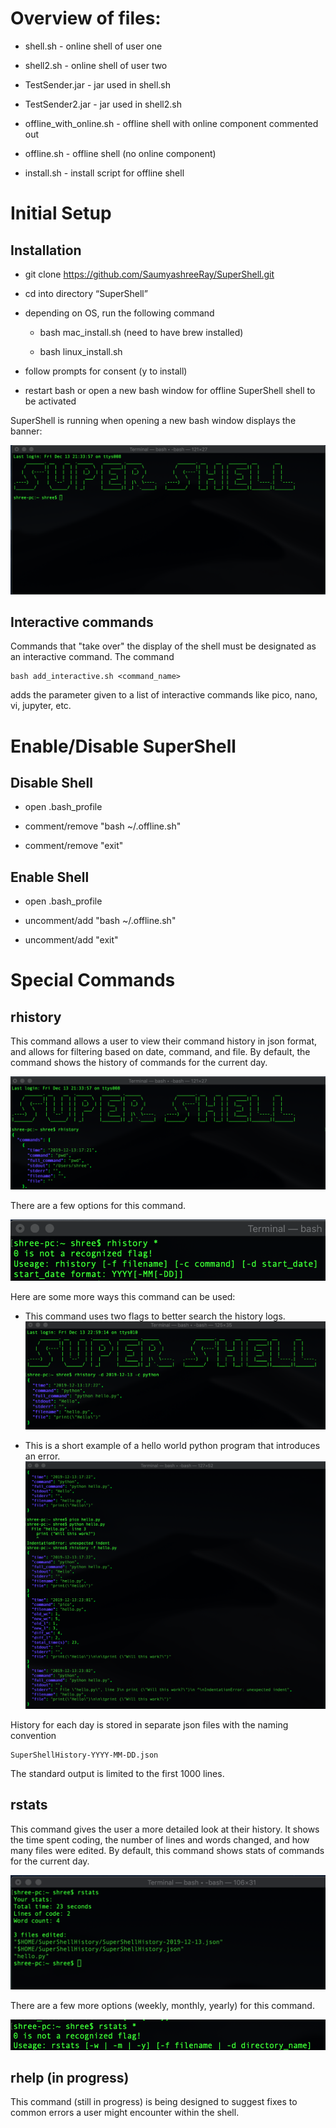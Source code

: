 # Overview of files:

* shell.sh - online shell of user one

* shell2.sh - online shell of user two

* TestSender.jar - jar used in shell.sh

* TestSender2.jar - jar used in shell2.sh

* offline_with_online.sh - offline shell with online component commented out

* offline.sh - offline shell (no online component)

* install.sh - install script for offline shell

# Initial Setup

## Installation 

* git clone https://github.com/SaumyashreeRay/SuperShell.git

* cd into directory “SuperShell”

* depending on OS, run the following command
    
    * bash mac_install.sh (need to have brew installed)
    
    * bash linux_install.sh
    
* follow prompts for consent (y to install)

* restart bash or open a new bash window for offline SuperShell shell to be activated

SuperShell is running when opening a new bash window displays the banner:

![supershellbanner](https://github.com/SaumyashreeRay/SuperShell/blob/master/images/opening-banner.png)

## Interactive commands

Commands that "take over" the display of the shell must be designated as an interactive command. The command 

    bash add_interactive.sh <command_name>

adds the parameter given to a list of interactive commands like pico, nano, vi, jupyter, etc.

# Enable/Disable SuperShell

## Disable Shell
* open .bash_profile

* comment/remove "bash ~/.offline.sh"

* comment/remove "exit"

## Enable Shell
* open .bash_profile

* uncomment/add "bash ~/.offline.sh"

* uncomment/add "exit"

# Special Commands

## rhistory

This command allows a user to view their command history in json format, and allows for filtering based on date, command, and file. By default, the command shows the history of commands for the current day.

![rhistorydefault](https://github.com/SaumyashreeRay/SuperShell/blob/master/images/rhistory-default.png)

There are a few options for this command.

![rhistoryoptions](https://github.com/SaumyashreeRay/SuperShell/blob/master/images/rhistory-options.png)

Here are some more ways this command can be used:

* This command uses two flags to better search the history logs.
![rhistorydoubleflag](https://github.com/SaumyashreeRay/SuperShell/blob/master/images/rhistory-doubleflag.png)

* This is a short example of a hello world python program that introduces an error.
![rhistorypythonexample](https://github.com/SaumyashreeRay/SuperShell/blob/master/images/helloword-python-example.png)

History for each day is stored in separate json files with the naming convention 
    
    SuperShellHistory-YYYY-MM-DD.json

The standard output is limited to the first 1000 lines. 

## rstats

This command gives the user a more detailed look at their history. It shows the time spent coding, the number of lines  and words changed, and how many files were edited. By default, this command shows stats of commands for the current day.

![rstatsdefault](https://github.com/SaumyashreeRay/SuperShell/blob/master/images/default-rstats.png)

There are a few more options (weekly, monthly, yearly) for this command.

![rstatsoptions](https://github.com/SaumyashreeRay/SuperShell/blob/master/images/rstats-options.png)


## rhelp (in progress)

This command (still in progress) is being designed to suggest fixes to common errors a user might encounter within the shell.

